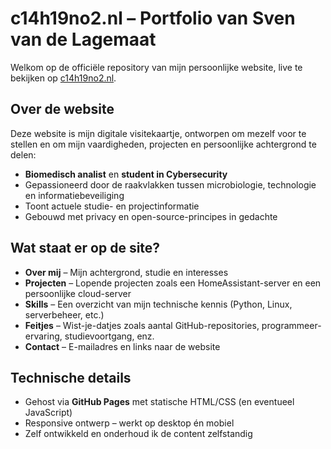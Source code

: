 # c14h19no2.nl – Portfolio van Sven van de Lagemaat

Welkom op de officiële repository van mijn persoonlijke website, live te bekijken op [c14h19no2.nl](https://c14h19no2.nl).

## Over de website

Deze website is mijn digitale visitekaartje, ontworpen om mezelf voor te stellen en om mijn vaardigheden, projecten en persoonlijke achtergrond te delen:

- **Biomedisch analist** en **student in Cybersecurity**
- Gepassioneerd door de raakvlakken tussen microbiologie, technologie en informatiebeveiliging
- Toont actuele studie- en projectinformatie
- Gebouwd met privacy en open-source-principes in gedachte

## Wat staat er op de site?

- **Over mij** – Mijn achtergrond, studie en interesses
- **Projecten** – Lopende projecten zoals een HomeAssistant-server en een persoonlijke cloud-server
- **Skills** – Een overzicht van mijn technische kennis (Python, Linux, serverbeheer, etc.)
- **Feitjes** – Wist-je-datjes zoals aantal GitHub-repositories, programmeer-ervaring, studievoortgang, enz.
- **Contact** – E-mailadres en links naar de website

## Technische details

- Gehost via **GitHub Pages** met statische HTML/CSS (en eventueel JavaScript)
- Responsive ontwerp – werkt op desktop én mobiel
- Zelf ontwikkeld en onderhoud ik de content zelfstandig
